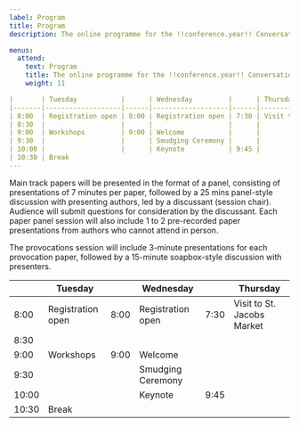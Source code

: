 ```yaml
---
label: Program
title: Program
description: The online programme for the !!conference.year!! Conversational User Interfaces conference.

menus:
  attend:
    text: Program
    title: The online programme for the !!conference.year!! Conversational User Interfaces conference.
    weight: 11

|       | Tuesday           |      | Wednesday         |      | Thursday                   |
|-------|-------------------|------|-------------------|------|----------------------------|
| 8:00  | Registration open | 8:00 | Registration open | 7:30 | Visit to St. Jacobs Market |
| 8:30  |                   |      |                   |      |                            |
| 9:00  | Workshops         | 9:00 | Welcome           |      |                            |
| 9:30  |                   |      | Smudging Ceremony |      |                            |
| 10:00 |                   |      | Keynote           | 9:45 |                            |
| 10:30 | Break 
---
```


 Main track papers will be presented in the format of a panel, consisting of presentations of 7 minutes per paper, followed by a 25 mins panel-style discussion with presenting authors, led by a discussant (session chair). Audience will submit questions for consideration by the discussant. Each paper panel session will also include 1 to 2 pre-recorded paper presentations from authors who cannot attend in person.

The provocations session will include 3-minute presentations for each provocation paper, followed by a 15-minute soapbox-style discussion with presenters.


<table class="registration-rates mx-auto mt-4 mb-3 text-center d-md-table d-none"><thead>
  <tr >
    <th class="px-3 pb-3 align-top text-center"></th>
    <th class="px-3 pb-3 align-top text-center">Tuesday</th>
    <th class="px-3 pb-3 align-top text-center"></th>
    <th class="px-3 pb-3 align-top text-center">Wednesday</th>
    <th class="px-3 pb-3 align-top text-center"</th>
    <th class="class="px-3 pb-3 align-top text-center">Thursday</th>
  </tr></thead>
<tbody>
  <tr class="pb-3 border-bottom">
    <td class="py-3">8:00</td>
    <td class="py-3">Registration open</td>
    <td class="py-3">8:00</td>
    <td class="py-3">Registration open</td>
    <td class="py-3">7:30</td>
    <td class="py-3">Visit to St. Jacobs Market</td>
  </tr>
  <tr>
    <td class="pb-3 border-bottom">8:30</td>
    <td class="py-3"></td>
    <td class="py-3"></td>
    <td class="py-3"></td>
    <td class="py-3"></td>
    <td class="py-3"></td>
  </tr>
  <tr class="pb-3 border-bottom">
    <td class="py-3">9:00</td>
    <td class="py-3">Workshops</td>
    <td class="py-3">9:00</td>
    <td class="py-3">Welcome</td>
    <td class="py-3"></td>
    <td class="py-3"></td>
  </tr>
  <tr>
    <td class="py-3">9:30</td>
    <td class="py-3"></td>
    <td class="py-3"></td>
    <td class="py-3">Smudging Ceremony</td>
    <td class="py-3"></td>
    <td class="py-3"></td>
  </tr>
  <tr>
    <td class="py-3">10:00</td>
    <td class="py-3"></td>
    <td class="py-3"></td>
    <td class="py-3">Keynote</td>
    <td class="py-3">9:45</td>
    <td class="py-3"></td>
  </tr>
  <tr>
    <td class="py-3">10:30</td>
    <td class="py-3">Break</td>
    <td class="py-3"></td>
    <td class="py-3"></td>
    <td class="py-3"></td>
    <td class="py-3"></td>
  </tr>
</tbody></table>